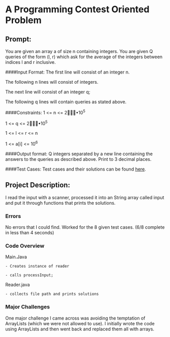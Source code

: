 # A Programming Contest Oriented Problem

## Prompt:

You are given an array a of size n containing integers. You are given Q queries of the form (l, r) which ask for the average of the integers between indices l and r inclusive.

####Input Format:
The first line will consist of an integer n.

The following n lines will consist of integers.

The next line will consist of an integer q;

The following q lines will contain queries as stated above.

####Constraints:
1 <= n <= 2￿￿￿•10<sup>5</sup>

1 <= q <= 2￿￿￿•10<sup>5</sup>

1 <= l <= r <= n

1 <= a[i] <= 10<sup>6</sup>

####Output format:
Q integers separated by a new line containing the answers to the queries as described above. Print to 3 decimal places.

####Test Cases:
Test cases and their solutions can be found [here](https://github.com/DaNrd/01_APCSprojects/class/programmingContestOrientedProblem/1/testCases).

## Project Description:

I read the input with a scanner, processed it into an String array called input and put it through functions that prints the solutions.

### Errors

No errors that I could find. Worked for the 8 given test cases. (6/8 complete in less than 4 seconds)

### Code Overview

Main.Java

    - Creates instance of reader
    
    - calls processInput;

Reader.java

	- collects file path and prints solutions

### Major Challenges

One major challenge I came across was avoiding the temptation of ArrayLists (which we were not allowed to use). I initially wrote the code using ArrayLists and then went back and replaced them all with arrays.